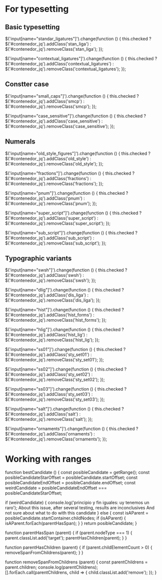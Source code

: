 # For typesetting

## Basic typesetting
$('input[name="standar_ligatures"]').change(function () {
  this.checked ? $('#contenedor_jq').addClass('stan_liga') : $('#contenedor_jq').removeClass('stan_liga');
});

$('input[name="contextual_ligatures"]').change(function () {
  this.checked ? $('#contenedor_jq').addClass('contextual_ligatures') : $('#contenedor_jq').removeClass('contextual_ligatures');
});

## Constter case
$('input[name="small_caps"]').change(function () {
  this.checked ? $('#contenedor_jq').addClass('smcp') : $('#contenedor_jq').removeClass('smcp');
});

$('input[name="case_sensitive"]').change(function () {
  this.checked ? $('#contenedor_jq').addClass('case_sensitive') : $('#contenedor_jq').removeClass('case_sensitive');
});

## Numerals
$('input[name="old_style_figures"]').change(function () {
  this.checked ? $('#contenedor_jq').addClass('old_style') : $('#contenedor_jq').removeClass('old_style');
});

$('input[name="fractions"]').change(function () {
  this.checked ? $('#contenedor_jq').addClass('fractions') : $('#contenedor_jq').removeClass('fractions');
});

$('input[name="pnum"]').change(function () {
  this.checked ? $('#contenedor_jq').addClass('pnum') : $('#contenedor_jq').removeClass('pnum');
});

$('input[name="super_script"]').change(function () {
  this.checked ? $('#contenedor_jq').addClass('super_script') : $('#contenedor_jq').removeClass('super_script');
});

$('input[name="sub_script"]').change(function () {
  this.checked ? $('#contenedor_jq').addClass('sub_script') : $('#contenedor_jq').removeClass('sub_script');
});

## Typographic variants
$('input[name="swsh"]').change(function () {
  this.checked ? $('#contenedor_jq').addClass('swsh') : $('#contenedor_jq').removeClass('swsh');
});

$('input[name="dlig"]').change(function () {
  this.checked ? $('#contenedor_jq').addClass('dis_liga') : $('#contenedor_jq').removeClass('dis_liga');
});

$('input[name="hist"]').change(function () {
  this.checked ? $('#contenedor_jq').addClass('hist_forms') : $('#contenedor_jq').removeClass('hist_forms');
});

$('input[name="hlig"]').change(function () {
  this.checked ? $('#contenedor_jq').addClass('hist_lig') : $('#contenedor_jq').removeClass('hist_lig');
});

$('input[name="ss01"]').change(function () {
  this.checked ? $('#contenedor_jq').addClass('sty_set01') : $('#contenedor_jq').removeClass('sty_set01');
});

$('input[name="ss02"]').change(function () {
  this.checked ? $('#contenedor_jq').addClass('sty_set02') : $('#contenedor_jq').removeClass('sty_set02');
});

$('input[name="ss03"]').change(function () {
  this.checked ? $('#contenedor_jq').addClass('sty_set03') : $('#contenedor_jq').removeClass('sty_set03');
});

$('input[name="salt"]').change(function () {
  this.checked ? $('#contenedor_jq').addClass('salt') : $('#contenedor_jq').removeClass('salt');
});

$('input[name="ornaments"]').change(function () {
  this.checked ? $('#contenedor_jq').addClass('ornaments') : $('#contenedor_jq').removeClass('ornaments');
});

# Working with ranges

function bestCandidate () {
  const posibleCandidate = getRange();
  const posibleCandidateStarOffset = posibleCandidate.startOffset;
  const posibleCandidateEndOffset = posibleCandidate.endOffset;
  const weirdCandidate = posibleCandidateEndOffset === posibleCandidateStarOffset;

  if (weirdCandidate) {
    console.log('principio y fin iguales: uy tenemos un raro');
    About this issue, after several testing, results are inconclusives
    And not sure about what to do with this candidate
  } else {
    const isAParent = posibleCandidate.startContainer.childNodes;
    if (isAParent) {
      isAParent.forEach(parentHasSpan);
    }
  }
  return posibleCandidate;
}

function parentHasSpan (parent) {
  if (parent.nodeType === 1) {
    parent.classList.add('target');
    parentHasChildren(parent);
  }
}

function parentHasChildren (parent) {
  if (parent.childElementCount > 0) {
    removeSpanFromChildrens(parent);
  }
}

function removeSpanFromChildrens (parent) {
  const parentChildrens = parent.children;
  console.log(parentChildrens);
  [].forEach.call(parentChildrens, child => {
    child.classList.add('remove');
  });
}
